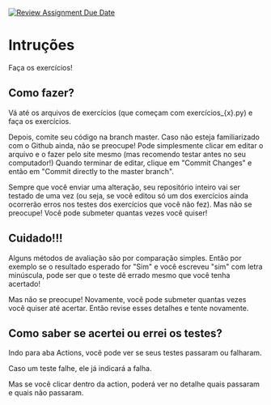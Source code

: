 [![Review Assignment Due Date](https://classroom.github.com/assets/deadline-readme-button-24ddc0f5d75046c5622901739e7c5dd533143b0c8e959d652212380cedb1ea36.svg)](https://classroom.github.com/a/3WI412Ck)
# Intruções
Faça os exercícios!

## Como fazer?

Vá até os arquivos de exercícios (que começam com exercícios_{x}.py) e faça os exercícios. 

Depois, comite seu código na branch master. Caso não esteja familiarizado com o Github ainda, não se preocupe!
Pode simplesmente clicar em editar o arquivo e o fazer pelo site mesmo (mas recomendo testar antes no seu computador!)
Quando terminar de editar, clique em "Commit Changes" e então em "Commit directly to the master branch".

Sempre que você enviar uma alteração, seu repositório inteiro vai ser testado de uma vez (ou seja, se você editou só um dos exercícios ainda ocorrerão erros nos testes dos exercícios que você não fez). Mas não se preocupe! Você pode submeter quantas vezes você quiser!

## Cuidado!!!

Alguns métodos de avaliação são por comparação simples. Então por exemplo se o resultado esperado for "Sim" e você escreveu "sim" com letra minúscula, pode ser que o teste dê errado mesmo que você tenha acertado!

Mas não se preocupe! Novamente, você pode submeter quantas vezes você quiser até acertar. Então revise esses detalhes e tente novamente.

## Como saber se acertei ou errei os testes?

Indo para aba Actions, você pode ver se seus testes passaram ou falharam. 

Caso um teste falhe, ele já indicará a falha. 

Mas se você clicar dentro da action, poderá ver no detalhe quais passaram e quais não passaram.
